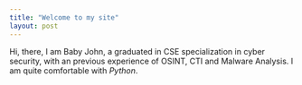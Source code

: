 ```yaml
---
title: "Welcome to my site"
layout: post
---
```


Hi, there, I am Baby John, a graduated in CSE specialization in cyber security, with an previous experience of OSINT, CTI and Malware Analysis. I am quite comfortable with *Python*.
